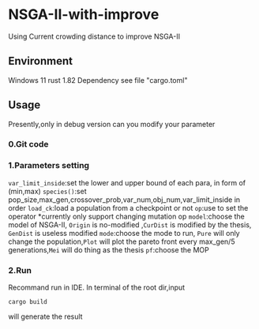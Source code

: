 # NSGA-II-with-improve
Using Current crowding distance to improve NSGA-II

## Environment
Windows 11
rust 1.82
Dependency see file "cargo.toml"

## Usage
Presently,only in debug version can you modify your parameter
### 0.Git code
### 1.Parameters setting
`var_limit_inside`:set the lower and upper bound of each para, in form of (min,max)
`species()`:set pop_size,max_gen,crossover_prob,var_num,obj_num,var_limit_inside  in order
`load_ck`:load a population from a checkpoint or not
`op`:use to set the operator *currently only support changing mutation op
`model`:choose the model of NSGA-II, `Origin` is no-modified ,`CurDist` is modified by the thesis, `GenDist` is useless modified
`mode`:choose the mode to run, `Pure` will only change the population,`Plot` will plot the pareto front every max_gen/5 generations,`Mei` will do thing as the thesis
`pf`:choose the MOP
### 2.Run
Recommand run in IDE.
In terminal of the root dir,input
```
cargo build
```
will generate the result
